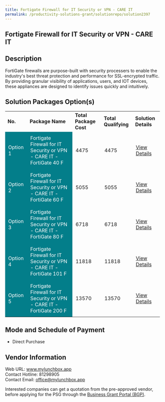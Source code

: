 ```yaml
---
title: Fortigate Firewall for IT Security or VPN - CARE IT
permalink: /productivity-solutions-grant/solutionrepo/solution2397
---
```


## Fortigate Firewall for IT Security or VPN - CARE IT

## Description

FortiGate firewalls are purpose-built with security processers to enable the industry's best threat protection and performance for SSL-encrypted traffic. By providing granular visibility of applications, users, and IOT devices, these appliances are designed to identify issues quickly and intuitively.

## Solution Packages Option(s)

<table>
<tr>
<td><b>No.</b></td>
<td><b>Package Name</b></td>
<td><b>Total Package Cost</b></td>
<td><b>Total Qualifying</b></td>
<td><b>Solution Details</b></td>
</tr>
<tr>
<td style='padding: 10px; background-color: #037E8A; color: #FFFFFF;'>Option 1</td>
<td style='padding: 10px; background-color: #037E8A; color: #FFFFFF;'>Fortigate Firewall for IT Security or VPN - CARE IT - FortiGate 40 F</td>
<td style='padding: 10px;'>4475</td>
<td style='padding: 10px;'>4475</td>
<td style='padding: 10px;'><a href='https://www.gobusiness.gov.sg/images/psg/Computer_Analysts_20200819_Desensitised_Annex_3_Part_1.pdf' target='_blank'>View Details</a></td>
</tr>
<tr>
<td style='padding: 10px; background-color: #037E8A; color: #FFFFFF;'>Option 2</td>
<td style='padding: 10px; background-color: #037E8A; color: #FFFFFF;'>Fortigate Firewall for IT Security or VPN - CARE IT - FortiGate 60 F</td>
<td style='padding: 10px;'>5055</td>
<td style='padding: 10px;'>5055</td>
<td style='padding: 10px;'><a href='https://www.gobusiness.gov.sg/images/psg/Computer_Analysts_20200819_Desensitised_Annex_3_Part_2.pdf' target='_blank'>View Details</a></td>
</tr>
<tr>
<td style='padding: 10px; background-color: #037E8A; color: #FFFFFF;'>Option 3</td>
<td style='padding: 10px; background-color: #037E8A; color: #FFFFFF;'>Fortigate Firewall for IT Security or VPN - CARE IT - FortiGate 80 F</td>
<td style='padding: 10px;'>6718</td>
<td style='padding: 10px;'>6718</td>
<td style='padding: 10px;'><a href='https://www.gobusiness.gov.sg/images/psg/Computer_Analysts_20200819_Desensitised_Annex_3_Part_3.pdf' target='_blank'>View Details</a></td>
</tr>
<tr>
<td style='padding: 10px; background-color: #037E8A; color: #FFFFFF;'>Option 4</td>
<td style='padding: 10px; background-color: #037E8A; color: #FFFFFF;'>Fortigate Firewall for IT Security or VPN - CARE IT - FortiGate 101 F</td>
<td style='padding: 10px;'>11818</td>
<td style='padding: 10px;'>11818</td>
<td style='padding: 10px;'><a href='https://www.gobusiness.gov.sg/images/psg/Computer_Analysts_20200819_Desensitised_Annex_3_Part_4.pdf' target='_blank'>View Details</a></td>
</tr>
<tr>
<td style='padding: 10px; background-color: #037E8A; color: #FFFFFF;'>Option 5</td>
<td style='padding: 10px; background-color: #037E8A; color: #FFFFFF;'>Fortigate Firewall for IT Security or VPN - CARE IT - FortiGate 200 F</td>
<td style='padding: 10px;'>13570</td>
<td style='padding: 10px;'>13570</td>
<td style='padding: 10px;'><a href='https://www.gobusiness.gov.sg/images/psg/Computer_Analysts_20200819_Desensitised_Annex_3_Part_5.pdf' target='_blank'>View Details</a></td>
</tr>
</table>

## Mode and Schedule of Payment

 - Direct Purchase

## Vendor Information

 Web URL: www.mylunchbox.app <br>Contact Hotline: 81298905 <br>Contact Email: office@mylunchbox.app <br>

Interested companies can get a quotation from the pre-approved vendor, before applying for the PSG through the <a href='https://www.businessgrants.gov.sg/' target='_blank' rel='noopener'>Business Grant Portal (BGP)</a>.

<script src="/jquery/resize-tables.js"></script>
